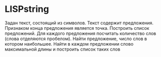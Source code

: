 # LISPstring
Задан текст, состоящий из символов. Текст содержит предложения. Признаком конца предложения является точка. Построить список предложений. Для каждого предложения посчитать количество слов (слова отделяются пробелом). Найти предложение, число слов в котором наибольшее. Найти в каждом предложении слово максимальной длины и построить список таких слов
